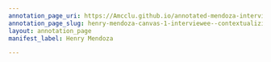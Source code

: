 ```yaml
---
annotation_page_uri: https://Amcclu.github.io/annotated-mendoza-interview/annotations/henry-mendoza-canvas-1-interviewee--contextualizing--relating-secondhand-experience.json
annotation_page_slug: henry-mendoza-canvas-1-interviewee--contextualizing--relating-secondhand-experience
layout: annotation_page
manifest_label: Henry Mendoza

---
```


